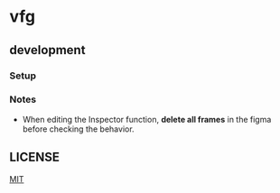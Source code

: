 # vfg

## development

### Setup

### Notes

- When editing the Inspector function, **delete all frames** in the figma before checking the behavior.

## LICENSE

[MIT](LICENSE)

